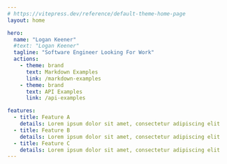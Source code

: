 ```yaml
---
# https://vitepress.dev/reference/default-theme-home-page
layout: home

hero:
  name: "Logan Keener"
  #text: "Logan Keener"
  tagline: "Software Engineer Looking For Work"
  actions:
    - theme: brand
      text: Markdown Examples
      link: /markdown-examples
    - theme: brand
      text: API Examples
      link: /api-examples

features:
  - title: Feature A
    details: Lorem ipsum dolor sit amet, consectetur adipiscing elit
  - title: Feature B
    details: Lorem ipsum dolor sit amet, consectetur adipiscing elit
  - title: Feature C
    details: Lorem ipsum dolor sit amet, consectetur adipiscing elit
---
```


